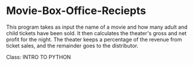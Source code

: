 # Movie-Box-Office-Reciepts

This program takes as input the name of a movie and how many adult and
child tickets have been sold.  It then calculates the theater's gross
and net profit for the night.  The theater keeps a percentage of the
revenue from ticket sales, and the remainder goes to the distributor.

Class: INTRO TO PYTHON
